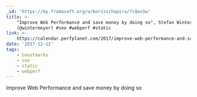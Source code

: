 ```yaml
---
_id: 'https://my.framasoft.org/u/borisschapira/?cQwsSw'
title: >-
    "Improve Web Performance and save money by doing so", Stefan Wintermeyer
    (@wintermeyer) #seo #webperf #static
link: >-
    https://calendar.perfplanet.com/2017/improve-web-performance-and-save-money-by-doing-so/
date: '2017-12-12'
tags:
    - boostmarks
    - seo
    - static
    - webperf
---
```


<div class="markdown"><p>Improve Web Performance and save money by doing so
</p></div>
